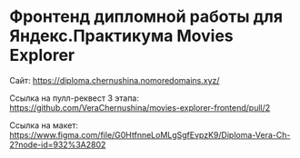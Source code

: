 # Фронтенд дипломной работы для Яндекс.Практикума Movies Explorer
Сайт: https://diploma.chernushina.nomoredomains.xyz/

Ссылка на пулл-реквест 3 этапа: https://github.com/VeraChernushina/movies-explorer-frontend/pull/2

Ссылка на макет: https://www.figma.com/file/G0HtfnneLoMLgSgfEvpzK9/Diploma-Vera-Ch-2?node-id=932%3A2802
